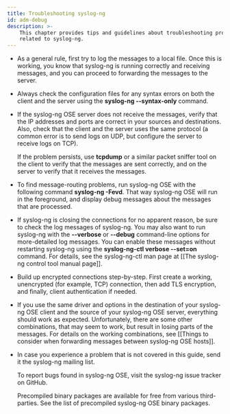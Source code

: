 ```yaml
---
title: Troubleshooting syslog-ng
id: adm-debug
description: >-
    This chapter provides tips and guidelines about troubleshooting problems
    related to syslog-ng.
---
```


- As a general rule, first try to log the messages to a local file.
    Once this is working, you know that syslog-ng is running correctly
    and receiving messages, and you can proceed to forwarding the
    messages to the server.

- Always check the configuration files for any syntax errors on both
    the client and the server using the **syslog-ng \--syntax-only**
    command.

- If the syslog-ng OSE server does not receive the messages, verify
    that the IP addresses and ports are correct in your sources and
    destinations. Also, check that the client and the server uses the
    same protocol (a common error is to send logs on UDP, but configure
    the server to receive logs on TCP).

    If the problem persists, use **tcpdump** or a similar packet sniffer
    tool on the client to verify that the messages are sent correctly,
    and on the server to verify that it receives the messages.

- To find message-routing problems, run syslog-ng OSE with the
    following command **syslog-ng -Fevd**. That way syslog-ng OSE will
    run in the foreground, and display debug messages about the messages
    that are processed.

- If syslog-ng is closing the connections for no apparent reason, be
    sure to check the log messages of syslog-ng. You may also want to
    run syslog-ng with the **\--verbose** or **\--debug** command-line
    options for more-detailed log messages. You can enable these
    messages without restarting syslog-ng using the **syslog-ng-ctl
    verbose \--set=on** command. For details, see the syslog-ng-ctl man
    page at [[The syslog-ng control tool manual page]].

- Build up encrypted connections step-by-step. First create a working,
    unencrypted (for example, TCP) connection, then add TLS encryption,
    and finally, client authentication if needed.

- If you use the same driver and options in the destination of your
    syslog-ng OSE client and the source of your syslog-ng OSE server,
    everything should work as expected. Unfortunately, there are some
    other combinations, that may seem to work, but result in losing
    parts of the messages. For details on the working combinations, see
    [[Things to consider when forwarding messages between syslog-ng OSE hosts]].

- In case you experience a problem that is not covered in this guide,
    send it the syslog-ng mailing list.

    To report bugs found in syslog-ng OSE, visit the syslog-ng issue tracker on GitHub.

    Precompiled binary packages are available for free from various
    third-parties. See the list of precompiled syslog-ng OSE binary packages.
